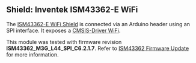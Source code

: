 Shield: Inventek ISM43362-E WiFi
--------------------------------

The [ISM43362-E WiFi Shield](https://www2.keil.com/iot/shields/ismart43362) is connected via an Arduino header using an SPI
interface. It exposes a [CMSIS-Driver WiFi](https://arm-software.github.io/CMSIS_6/latest/Driver/group__wifi__interface__gr.html).

This module was tested with firmware revision **ISM43362_M3G_L44_SPI_C6.2.1.7**. Refer to 
[ISM43362 Firmware Update](https://arm-software.github.io/CMSIS-Driver/latest/driver_WiFi.html#driver_ISM43362) for
more information.

